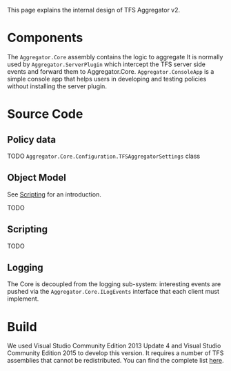 This page explains the internal design of TFS Aggregator v2.


# Components

The `Aggregator.Core` assembly contains the logic to aggregate 
It is normally used by `Aggregator.ServerPlugin` which intercept the TFS server side events and forward them to Aggregator.Core.
`Aggregator.ConsoleApp` is a simple console app that helps users in developing and testing policies without installing the server plugin.

# Source Code

## Policy data

TODO
`Aggregator.Core.Configuration.TFSAggregatorSettings` class

## Object Model
See [Scripting](Scripting.md) for an introduction.

TODO

## Scripting

TODO

## Logging

The Core is decoupled from the logging sub-system: interesting events are pushed via the `Aggregator.Core.ILogEvents` interface that each client must implement.

# Build
We used Visual Studio Community Edition 2013 Update 4 and Visual Studio Community Edition 2015 to develop this version.
It requires a number of TFS assemblies that cannot be redistributed. You can find the complete list [here](../references/PLACEHOLDER.txt).